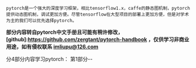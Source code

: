     pytorch是一个强大的深度学习框架，相比tensorflow1.x，caffe的静态图机制，pytorch提供动态图机制，调试更加方便。尽管tensorflow在大型项目的部署上更加方便，但是对学术为主的我们可以优先选择pytorch。

**部分内容转自pytorch中文手册且可能有稍许修改，[github]:https://github.com/zergtant/pytorch-handbook ，仅供学习非商业用途，如有侵权联系 imliupu@126.com**

分4部分内容学习pytorch：
第1部分--
